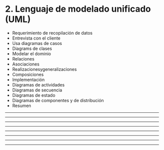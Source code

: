 # 2. Lenguaje de modelado unificado (UML)

- Requerimiento de recopilación de datos
- Entrevista con el cliente
- Usa diagramas de casos
- Diagrams de clases
- Modelar el dominio
- Relaciones
- Asociaciones
- Realizacionesygeneralizaciones
- Composiciones
- Implementación
- Diagramas de actividades
- Diagramas de secuencia
- Diagramas de estado
- Diagramas de componentes y de distribución
- Resumen

****
****
****
****
****
****
****
****
